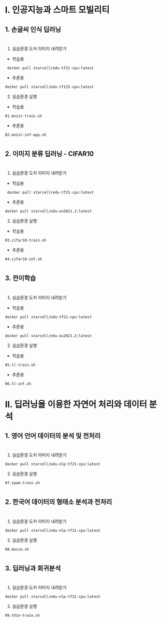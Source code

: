 # I. 인공지능과 스마트 모빌리티
 
## 1. 손글씨 인식 딥러닝
 #
1) 실습환경 도커 이미지 내려받기

- 학습용
```
 docker pull starcell/edu-tf21-cpu:latest
 ```

- 추론용
```
docker pull starcell/edu-tf115-cpu:latest
```

2) 실습환경 실행

- 학습용
```
01.mnist-train.sh
 ```

- 추론용
```
02.mnist-inf-app.sh
```
#
## 2. 이미지 분류 딥러닝 - CIFAR10
#
1) 실습환경 도커 이미지 내려받기
- 학습용
```
 docker pull starcell/edu-tf21-cpu:latest
 ```
- 추론용
```
docker pull starcell/edu-ov2021.2:latest
```

2) 실습환경 실행
- 학습용
```
03.cifar10-train.sh
```
- 추론용
```
04.cifar10-inf.sh
```
#
## 3. 전이학습
#
1) 실습환경 도커 이미지 내려받기
- 학습용
```
docker pull starcell/edu-tf21-cpu:latest
```
- 추론용
```
docker pull starcell/edu-ov2021.2:latest
```

2) 실습환경 실행
- 학습용
```
05.tl-train.sh
```
- 추론용
```
06.tl-inf.sh
```

# II. 딥러닝을 이용한 자연어 처리와 데이터 분석

## 1. 영어 언어 데이터의 분석 및 전처리
#
1) 실습환경 도커 이미지 내려받기

```
docker pull starcell/edu-nlp-tf21-cpu:latest
```

2) 실습환경 실행

```
07.spam-train.sh
```

#
## 2. 한국어 데이터의 형태소 분석과 전처리
#
1) 실습환경 도커 이미지 내려받기

```
docker pull starcell/edu-nlp-tf21-cpu:latest
```

2) 실습환경 실행

```
08.movie.sh
```

#
## 3. 딥러닝과 회귀분석 
#
1) 실습환경 도커 이미지 내려받기

```
docker pull starcell/edu-nlp-tf21-cpu:latest
```

2) 실습환경 실행

```
09.thin-train.sh
```

